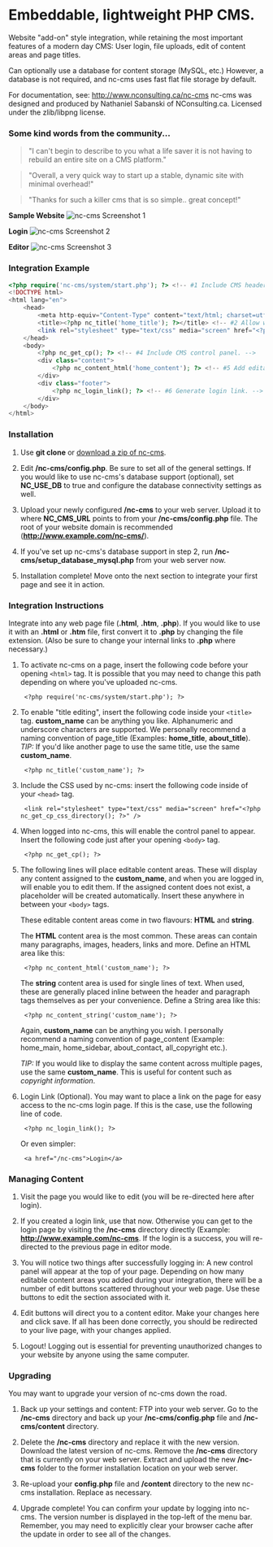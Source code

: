 Embeddable, lightweight PHP CMS.
================================

Website "add-on" style integration, while retaining the most important features of a modern day CMS: User login, file uploads, edit of content areas and page titles.

Can optionally use a database for content storage (MySQL, etc.) However, a database is not required, and nc-cms uses fast flat file storage by default.

For documentation, see: http://www.nconsulting.ca/nc-cms nc-cms was designed and produced by Nathaniel Sabanski of NConsulting.ca. Licensed under the zlib/libpng license.

### Some kind words from the community...

> "I can't begin to describe to you what a life saver it is not having to rebuild an entire site on a CMS platform."

> "Overall, a very quick way to start up a stable, dynamic site with minimal overhead!"

> "Thanks for such a killer cms that is so simple.. great concept!"

**Sample Website**
<img src="http://i.imgur.com/I8Kktc2.png" alt="nc-cms Screenshot 1" />

**Login**
<img src="http://i.imgur.com/CFfEaFg.png" alt="nc-cms Screenshot 2" />

**Editor**
<img src="http://i.imgur.com/kd5S8I9.png" alt="nc-cms Screenshot 3" />

### Integration Example
```php
<?php require('nc-cms/system/start.php'); ?> <!-- #1 Include CMS header. -->
<!DOCTYPE html>
<html lang="en">
	<head>
		<meta http-equiv="Content-Type" content="text/html; charset=utf-8" />
		<title><?php nc_title('home_title'); ?></title> <!-- #2 Allow website title editing. -->
		<link rel="stylesheet" type="text/css" media="screen" href="<?php nc_get_cp_css_directory(); ?>" /> <!-- #3 Include CSS. -->
	</head>
	<body>
		<?php nc_get_cp(); ?> <!-- #4 Include CMS control panel. -->
		<div class="content">
			<?php nc_content_html('home_content'); ?> <!-- #5 Add editable content area. -->
		</div>
		<div class="footer">
			<?php nc_login_link(); ?> <!-- #6 Generate login link. -->
		</div>
	</body>
</html>
```

### Installation

1. Use **git clone** or [download a zip of nc-cms](https://github.com/gnat/nc-cms/archive/master.zip).

2. Edit **/nc-cms/config.php**. Be sure to set all of the general settings. If you would like to use nc-cms's database support (optional), set **NC_USE_DB** to true and configure the database connectivity settings as well.

3. Upload your newly configured **/nc-cms** to your web server. Upload it to where **NC_CMS_URL** points to from your **/nc-cms/config.php** file. The root of your website domain is recommended (**http://www.example.com/nc-cms/**).

4. If you've set up nc-cms's database support in step 2, run **/nc-cms/setup_database_mysql.php** from your web server now.

5. Installation complete! Move onto the next section to integrate your first page and see it in action.

### Integration Instructions

Integrate into any web page file (**.html**, **.htm**, **.php**). If you would like to use it with an **.html** or **.htm** file, first convert it to **.php** by changing the file extension. (Also be sure to change your internal links to **.php** where necessary.)

1. To activate nc-cms on a page, insert the following code before your opening `<html>` tag. It is possible that you may need to change this path depending on where you've uploaded nc-cms.

        <?php require('nc-cms/system/start.php'); ?>

2. To enable "title editing", insert the following code inside your `<title>` tag. **custom_name** can be anything you like. Alphanumeric and underscore characters are supported. We personally recommend a naming convention of page_title (Examples: **home_title**, **about_title**). *TIP:* If you'd like another page to use the same title, use the same **custom_name**.

        <?php nc_title('custom_name'); ?>

3. Include the CSS used by nc-cms: insert the following code inside of your `<head>` tag.

        <link rel="stylesheet" type="text/css" media="screen" href="<?php nc_get_cp_css_directory(); ?>" />

4. When logged into nc-cms, this will enable the control panel to appear. Insert the following code just after your opening `<body>` tag.

        <?php nc_get_cp(); ?>

5. The following lines will place editable content areas. These will display any content assigned to the **custom_name**, and when you are logged in, will enable you to edit them. If the assigned content does not exist, a placeholder will be created automatically. Insert these anywhere in between your `<body>` tags.

    These editable content areas come in two flavours: **HTML** and **string**.

    The **HTML** content area is the most common. These areas can contain many paragraphs, images, headers, links and more. Define an HTML area like this:

        <?php nc_content_html('custom_name'); ?>

    The **string** content area is used for single lines of text. When used, these are generally placed inline between the header and paragraph tags themselves as per your convenience. Define a String area like this:

        <?php nc_content_string('custom_name'); ?>

    Again, **custom_name** can be anything you wish. I personally recommend a naming convention of page_content (Example: home_main, home_sidebar, about_contact, all_copyright etc.).

    *TIP:* If you would like to display the same content across multiple pages, use the same **custom_name**. This is useful for content such as *copyright information*.

6. Login Link (Optional). You may want to place a link on the page for easy access to the nc-cms login page. If this is the case, use the following line of code.

        <?php nc_login_link(); ?>

    Or even simpler:

        <a href="/nc-cms">Login</a>

### Managing Content

1. Visit the page you would like to edit (you will be re-directed here after login).

2. If you created a login link, use that now. Otherwise you can get to the login page by visiting the **/nc-cms** directory directly (Example: **http://www.example.com/nc-cms**. If the login is a success, you will re-directed to the previous page in editor mode.

3. You will notice two things after successfully logging in: A new control panel will appear at the top of your page. Depending on how many editable content areas you added during your integration, there will be a number of edit buttons scattered throughout your web page. Use these buttons to edit the section associated with it.

4. Edit buttons will direct you to a content editor. Make your changes here and click save. If all has been done correctly, you should be redirected to your live page, with your changes applied.

5. Logout! Logging out is essential for preventing unauthorized changes to your website by anyone using the same computer.

### Upgrading

You may want to upgrade your version of nc-cms down the road.

1. Back up your settings and content: FTP into your web server. Go to the **/nc-cms** directory and back up your **/nc-cms/config.php** file and **/nc-cms/content** directory.

2. Delete the **/nc-cms** directory and replace it with the new version. Download the latest version of nc-cms. Remove the **/nc-cms** directory that is currently on your web server. Extract and upload the new **/nc-cms** folder to the former installation location on your web server.

3. Re-upload your **config.php** file and **/content** directory to the new nc-cms installation. Replace as necessary.

4. Upgrade complete! You can confirm your update by logging into nc-cms. The version number is displayed in the top-left of the menu bar. Remember, you may need to explicitly clear your browser cache after the update in order to see all of the changes.
